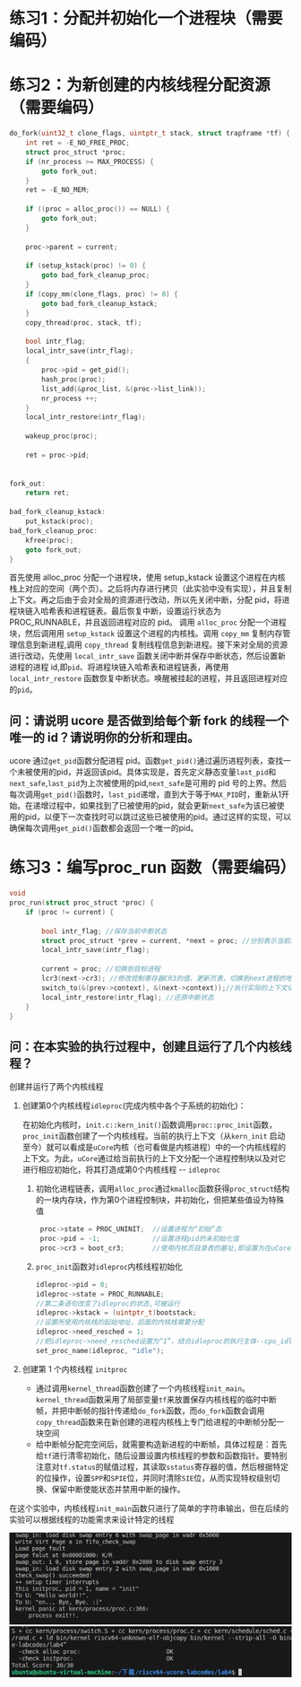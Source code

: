 # 练习1：分配并初始化一个进程块（需要编码）

# 练习2：为新创建的内核线程分配资源（需要编码）
```c
do_fork(uint32_t clone_flags, uintptr_t stack, struct trapframe *tf) {
    int ret = -E_NO_FREE_PROC;
    struct proc_struct *proc;
    if (nr_process >= MAX_PROCESS) {
        goto fork_out;
    }
    ret = -E_NO_MEM;
    
    if ((proc = alloc_proc()) == NULL) {
        goto fork_out;
    }

    proc->parent = current;

    if (setup_kstack(proc) != 0) {
        goto bad_fork_cleanup_proc;
    }
    if (copy_mm(clone_flags, proc) != 0) {
        goto bad_fork_cleanup_kstack;
    }
    copy_thread(proc, stack, tf);

    bool intr_flag;
    local_intr_save(intr_flag);
    {
        proc->pid = get_pid();
        hash_proc(proc);
        list_add(&proc_list, &(proc->list_link));
        nr_process ++;
    }
    local_intr_restore(intr_flag);

    wakeup_proc(proc);

    ret = proc->pid;
    
    
fork_out:
    return ret;

bad_fork_cleanup_kstack:
    put_kstack(proc);
bad_fork_cleanup_proc:
    kfree(proc);
    goto fork_out;
}
```

首先使用 alloc_proc 分配一个进程块，使用 setup_kstack 设置这个进程在内核栈上对应的空间（两个页）。之后将内存进行拷贝（此实验中没有实现），并且复制上下文。再之后由于会对全局的资源进行改动，所以先关闭中断，分配 pid，将进程块链入哈希表和进程链表。最后恢复中断，设置运行状态为 PROC_RUNNABLE，并且返回进程对应的 pid。
调用 `alloc_proc` 分配一个进程块，然后调用用 `setup_kstack` 设置这个进程的内核栈。调用 `copy_mm` 复制内存管理信息到新进程,调用 `copy_thread` 复制线程信息到新进程。接下来对全局的资源进行改动，先使用 `local_intr_save` 函数关闭中断并保存中断状态，然后设置新进程的进程 id,即`pid`、将进程块链入哈希表和进程链表，再使用 `local_intr_restore` 函数恢复中断状态。唤醒被挂起的进程，并且返回进程对应的`pid`。

## 问：请说明 ucore 是否做到给每个新 fork 的线程一个唯一的 id？请说明你的分析和理由。
ucore 通过`get_pid`函数分配进程 pid。函数`get_pid()`通过遍历进程列表，查找一个未被使用的pid，并返回该pid。具体实现是，首先定义静态变量`last_pid`和`next_safe`,`last_pid`为上次被使用的pid,`next_safe`是可用的 pid 号的上界。然后每次调用`get_pid()`函数时，`last_pid`递增，直到大于等于`MAX_PID`时，重新从1开始。在递增过程中，如果找到了已被使用的pid，就会更新`next_safe`为该已被使用的pid，以便下一次查找时可以跳过这些已被使用的pid。通过这样的实现，可以确保每次调用`get_pid()`函数都会返回一个唯一的pid。

# 练习3：编写proc_run 函数（需要编码）

```c
void
proc_run(struct proc_struct *proc) {
    if (proc != current) {

        bool intr_flag; //保存当前中断状态
        struct proc_struct *prev = current, *next = proc; //分别表示当前进程和要切换到的进程
        local_intr_save(intr_flag);
        
        current = proc; //切换到目标进程
        lcr3(next->cr3); //修改控制寄存器CR3的值，更新页表，切换到next进程的地址空间
        switch_to(&(prev->context), &(next->context));//执行实际的上下文切换操作。这个函数将保存当前进程的上下文，并加载下一个进程的上下文，实现进程切换
        local_intr_restore(intr_flag); //还原中断状态
    }
}
```

## 问：在本实验的执行过程中，创建且运行了几个内核线程？

创建并运行了两个内核线程

1. 创建第0个内核线程`idleproc`(完成内核中各个子系统的初始化)：

   在初始化内核时，`init.c::kern_init()`函数调用`proc::proc_init`函数，`proc_init`函数创建了一个内核线程。当前的执行上下文（从`kern_init` 启动至今）就可以看成是`uCore`内核（也可看做是内核进程）中的一个内核线程的上下文。为此，`uCore`通过给当前执行的上下文分配一个进程控制块以及对它进行相应初始化，将其打造成第0个内核线程 -- `idleproc`

   1. 初始化进程链表，调用`alloc_proc`通过`kmalloc`函数获得`proc_struct`结构的一块内存块，作为第0个进程控制块，并初始化，但把某些值设为特殊值

      ```c
       proc->state = PROC_UNINIT;  //设置进程为“初始”态
       proc->pid = -1;             //设置进程pid的未初始化值
       proc->cr3 = boot_cr3;       //使用内核页目录表的基址,即设置为在uCore内核页表的起始地址boot_cr3
      ```

   2. `proc_init`函数对`idleproc`内核线程初始化

      ```c
      idleproc->pid = 0; 
      idleproc->state = PROC_RUNNABLE;
      //第二条语句改变了idleproc的状态,可被运行
      idleproc->kstack = (uintptr_t)bootstack;
      //设置所使用内核栈的起始地址，后面的内核栈需要分配
      idleproc->need_resched = 1;
      //把idleproc->need_resched设置为“1”，结合idleproc的执行主体--cpu_idle函数的实现，可以清楚看出如果当前idleproc在执行，则只要此标志为1，马上就调用schedule函数要求调度器切换其他进程执行
      set_proc_name(idleproc, "idle");
      ```

2. 创建第 1 个内核线程 `initproc`

   - 通过调用`kernel_thread`函数创建了一个内核线程`init_main`。`kernel_thread`函数采用了局部变量`tf`来放置保存内核线程的临时中断帧，并把中断帧的指针传递给`do_fork`函数，而`do_fork`函数会调用`copy_thread`函数来在新创建的进程内核栈上专门给进程的中断帧分配一块空间
   - 给中断帧分配完空间后，就需要构造新进程的中断帧，具体过程是：首先给`tf`进行清零初始化，随后设置设置内核线程的参数和函数指针。要特别注意对`tf.status`的赋值过程，其读取`sstatus`寄存器的值，然后根据特定的位操作，设置`SPP`和`SPIE`位，并同时清除`SIE`位，从而实现特权级别切换、保留中断使能状态并禁用中断的操作。

​	在这个实验中，内核线程`init_main`函数只进行了简单的字符串输出，但在后续的实验可以根据线程的功能需求来设计特定的线程
<div style="text-align:center">
  <img src="./make_qemu.png"  />
</div>
<div style="text-align:center">
  <img src="./make_grade.png"  />
</div>


